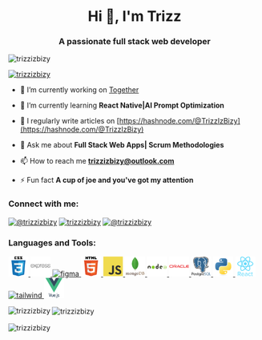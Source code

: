 <h1 align="center">Hi 👋, I'm Trizz</h1>
<h3 align="center">A passionate full stack web developer</h3>

<p align="left"> <img src="https://komarev.com/ghpvc/?username=trizzizbizy&label=Profile%20views&color=0e75b6&style=flat" alt="trizzizbizy" /> </p>

<p align="left"> <a href="https://twitter.com/trizzizbizy" target="blank"><img src="https://img.shields.io/twitter/follow/trizzizbizy?logo=twitter&style=for-the-badge" alt="trizzizbizy" /></a> </p>

- 🔭 I’m currently working on [Together](https://together.cyclic.app/)

- 🌱 I’m currently learning **React Native|AI Prompt Optimization**

- 📝 I regularly write articles on [https://hashnode.com/@TrizzIzBizy](https://hashnode.com/@TrizzIzBizy)

- 💬 Ask me about **Full Stack Web Apps| Scrum Methodologies**

- 📫 How to reach me **trizzizbizy@outlook.com**

- ⚡ Fun fact **A cup of joe and you've got my attention**

<h3 align="left">Connect with me:</h3>
<p align="left">
<a href="https://dev.to/@trizzizbizy" target="blank"><img align="center" src="https://raw.githubusercontent.com/rahuldkjain/github-profile-readme-generator/master/src/images/icons/Social/devto.svg" alt="@trizzizbizy" height="30" width="40" /></a>
<a href="https://twitter.com/trizzizbizy" target="blank"><img align="center" src="https://raw.githubusercontent.com/rahuldkjain/github-profile-readme-generator/master/src/images/icons/Social/twitter.svg" alt="trizzizbizy" height="30" width="40" /></a>
<a href="https://hashnode.com/@trizzizbizy" target="blank"><img align="center" src="https://raw.githubusercontent.com/rahuldkjain/github-profile-readme-generator/master/src/images/icons/Social/hashnode.svg" alt="@trizzizbizy" height="30" width="40" /></a>
</p>

<h3 align="left">Languages and Tools:</h3>
<p align="left"> <a href="https://www.w3schools.com/css/" target="_blank" rel="noreferrer"> <img src="https://raw.githubusercontent.com/devicons/devicon/master/icons/css3/css3-original-wordmark.svg" alt="css3" width="40" height="40"/> </a> <a href="https://expressjs.com" target="_blank" rel="noreferrer"> <img src="https://raw.githubusercontent.com/devicons/devicon/master/icons/express/express-original-wordmark.svg" alt="express" width="40" height="40"/> </a> <a href="https://www.figma.com/" target="_blank" rel="noreferrer"> <img src="https://www.vectorlogo.zone/logos/figma/figma-icon.svg" alt="figma" width="40" height="40"/> </a> <a href="https://www.w3.org/html/" target="_blank" rel="noreferrer"> <img src="https://raw.githubusercontent.com/devicons/devicon/master/icons/html5/html5-original-wordmark.svg" alt="html5" width="40" height="40"/> </a> <a href="https://developer.mozilla.org/en-US/docs/Web/JavaScript" target="_blank" rel="noreferrer"> <img src="https://raw.githubusercontent.com/devicons/devicon/master/icons/javascript/javascript-original.svg" alt="javascript" width="40" height="40"/> </a> <a href="https://www.mongodb.com/" target="_blank" rel="noreferrer"> <img src="https://raw.githubusercontent.com/devicons/devicon/master/icons/mongodb/mongodb-original-wordmark.svg" alt="mongodb" width="40" height="40"/> </a> <a href="https://nodejs.org" target="_blank" rel="noreferrer"> <img src="https://raw.githubusercontent.com/devicons/devicon/master/icons/nodejs/nodejs-original-wordmark.svg" alt="nodejs" width="40" height="40"/> </a> <a href="https://www.oracle.com/" target="_blank" rel="noreferrer"> <img src="https://raw.githubusercontent.com/devicons/devicon/master/icons/oracle/oracle-original.svg" alt="oracle" width="40" height="40"/> </a> <a href="https://www.postgresql.org" target="_blank" rel="noreferrer"> <img src="https://raw.githubusercontent.com/devicons/devicon/master/icons/postgresql/postgresql-original-wordmark.svg" alt="postgresql" width="40" height="40"/> </a> <a href="https://www.python.org" target="_blank" rel="noreferrer"> <img src="https://raw.githubusercontent.com/devicons/devicon/master/icons/python/python-original.svg" alt="python" width="40" height="40"/> </a> <a href="https://reactjs.org/" target="_blank" rel="noreferrer"> <img src="https://raw.githubusercontent.com/devicons/devicon/master/icons/react/react-original-wordmark.svg" alt="react" width="40" height="40"/> </a> <a href="https://tailwindcss.com/" target="_blank" rel="noreferrer"> <img src="https://www.vectorlogo.zone/logos/tailwindcss/tailwindcss-icon.svg" alt="tailwind" width="40" height="40"/> </a> <a href="https://vuejs.org/" target="_blank" rel="noreferrer"> <img src="https://raw.githubusercontent.com/devicons/devicon/master/icons/vuejs/vuejs-original-wordmark.svg" alt="vuejs" width="40" height="40"/> </a> </p>

<p><img align="left" src="https://github-readme-stats.vercel.app/api/top-langs?username=trizzizbizy&show_icons=true&locale=en&layout=compact" alt="trizzizbizy" /></p>

<p>&nbsp;<img align="center" src="https://github-readme-stats.vercel.app/api?username=trizzizbizy&show_icons=true&locale=en" alt="trizzizbizy" /></p>

<p><img align="center" src="https://github-readme-streak-stats.herokuapp.com/?user=trizzizbizy&" alt="trizzizbizy" /></p>
